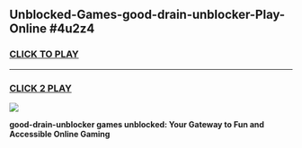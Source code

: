 
## Unblocked-Games-good-drain-unblocker-Play-Online #4u2z4
<h3>
<a href="https://news.freeplayer.one?title=good-drain-unblocker&ref=3">CLICK TO PLAY</a></h3>
<hr>

<h3>
<a href="https://news.freeplayer.one?title=good-drain-unblocker&ref=3">CLICK 2 PLAY</a>
  
</h3>

<a href="https://news.freeplayer.one?title=good-drain-unblocker&ref=3"><img src="https://clearcache.store/games.png"></a>


**good-drain-unblocker games unblocked: Your Gateway to Fun and Accessible Online Gaming**
